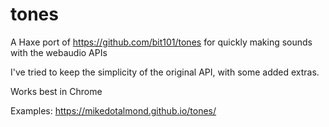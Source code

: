 # tones

A Haxe port of https://github.com/bit101/tones for quickly making sounds with the webaudio APIs

I've tried to keep the simplicity of the original API, with some added extras.
	
Works best in Chrome

Examples: https://mikedotalmond.github.io/tones/
